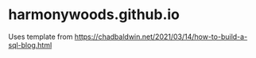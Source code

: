 # harmonywoods.github.io

Uses template from https://chadbaldwin.net/2021/03/14/how-to-build-a-sql-blog.html
